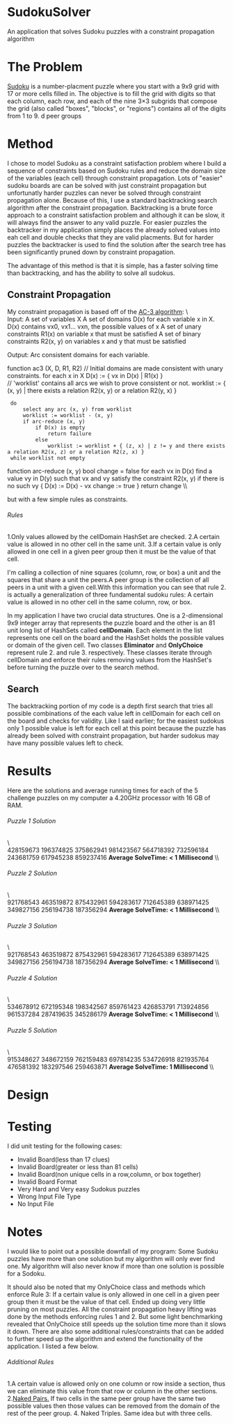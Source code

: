 # SudokuSolver
An application that solves Sudoku puzzles with a constraint propagation algorithm

# The Problem
[Sudoku](https://en.wikipedia.org/wiki/Sudoku) is a number-placment puzzle where you start with a 9x9 grid with 17 or more cells filled in.
The objective is to fill the grid with digits so that each column, each row, and each of the nine 3×3 subgrids that compose the grid (also called "boxes", "blocks", or "regions") contains all of the digits from 1 to 9.
d peer groups

# Method
I chose to model Sudoku as a constraint satisfaction problem where I build a sequence of constraints based on Sudoku rules and reduce the domain size of the variables (each cell) through constraint propagation. Lots of "easier" sudoku boards are can be solved with just constraint propagation but unfortunatly harder puzzles can never be solved through constraint propagation alone. Because of this, I use a standard backtracking search algorithm after the constraint propagation. Backtracking is a brute force approach to a constraint satisfaction problem and although it can be slow, it will always find the answer to any valid puzzle. For easier puzzles the backtracker in my application simply places the already solved values into eah cell and double checks that they are valid placments. But for harder puzzles the backtracker is used to find the solution after the search tree has been significantly pruned down by constraint propagation.

The advantage of this method is that it is simple, has a faster solving time than backtracking, and has the ability to solve all sudokus.

## Constraint Propagation
My constraint propagation is based off of the [AC-3 algorithm](https://en.wikipedia.org/wiki/AC-3_algorithm):
 \\\
 Input:
   A set of variables X
   A set of domains D(x) for each variable x in X. D(x) contains vx0, vx1... vxn, the possible values of x
   A set of unary constraints R1(x) on variable x that must be satisfied
   A set of binary constraints R2(x, y) on variables x and y that must be satisfied
   
 Output:
   Arc consistent domains for each variable.
 
 function ac3 (X, D, R1, R2)
 // Initial domains are made consistent with unary constraints.
     for each x in X
         D(x) := { vx in D(x) | R1(x) }   
     // 'worklist' contains all arcs we wish to prove consistent or not.
     worklist := { (x, y) | there exists a relation R2(x, y) or a relation R2(y, x) }
 
     do
         select any arc (x, y) from worklist
         worklist := worklist - (x, y)
         if arc-reduce (x, y) 
             if D(x) is empty
                 return failure
             else
                 worklist := worklist + { (z, x) | z != y and there exists a relation R2(x, z) or a relation R2(z, x) }
     while worklist not empty
 
 function arc-reduce (x, y)
     bool change = false
     for each vx in D(x)
         find a value vy in D(y) such that vx and vy satisfy the constraint R2(x, y)
         if there is no such vy {
             D(x) := D(x) - vx
             change := true
         }
     return change
 \\\

but with a few simple rules as constraints.
###### Rules
1.Only values allowed by the cellDomain HashSet are checked.
2.A certain value is allowed in no other cell in the same unit.
3.If a certain value is only allowed in one cell in a given peer group then it must be the value of that cell.

I'm calling a collection of nine squares (column, row, or box) a unit and the squares that share a unit the peers.A peer group is the collection of all peers in a unit with a given cell.With this information you can see that rule 2. is actually a generalization of three fundamental sudoku rules: A certain value is allowed in no other cell in the same column, row, or box.

In my application I have two crucial data structures. One is a 2-dimensional 9x9 integer array that represents the puzzle board and the other is an 81 unit long list of HashSets called **cellDomain**. Each element in the list represents one cell on the board and the HashSet holds the possible values or domain of the given cell. Two classes **Eliminator** and **OnlyChoice** represent rule 2. and rule 3. respectively. These classes iterate through cellDomain and enforce their rules removing values from the HashSet's before turning the puzzle over to the search method.

## Search
The backtracking portion of my code is a depth first search that tries all possible combinations of the each value left in cellDomain for each cell on the board and checks for validity. Like I said earlier; for the easiest sudokus only 1 possible value is left for each cell at this point because the puzzle has already been solved with constraint propagation, but harder sudokus may have many possible values left to check.

# Results
Here are the solutions and average running times for each of the 5 challenge puzzles on my computer a 4.20GHz processor with 16 GB of RAM. 

###### Puzzle 1 Solution
\\\
428159673
196374825
375862941
981423567
564718392
732596184
243681759
617945238
859237416
**Average SolveTime: < 1 Millisecond**
\\\

###### Puzzle 2 Solution
\\\
921768543
463519872
875432961
594283617
712645389
638971425
349827156
256194738
187356294
**Average SolveTime: < 1 Millisecond**
\\\

###### Puzzle 3 Solution
\\\
921768543
463519872
875432961
594283617
712645389
638971425
349827156
256194738
187356294
**Average SolveTime: < 1 Millisecond**
\\\

###### Puzzle 4 Solution
\\\
534678912
672195348
198342567
859761423
426853791
713924856
961537284
287419635
345286179
**Average SolveTime: < 1 Millisecond**
\\\

###### Puzzle 5 Solution
\\\
915348627
348672159
762159483
697814235
534726918
821935764
476581392
183297546
259463871
**Average SolveTime: 1 Millisecond**
\\\

# Design

# Testing
I did unit testing for the following cases:
* Invalid Board(less than 17 clues)
* Invalid Board(greater or less than 81 cells)
* Invalid Board(non unique cells in a row,column, or box together)
* Invalid Board Format
* Very Hard and Very easy Sudokus puzzles
* Wrong Input File Type
* No Input File 

# Notes
I would like to point out a possible downfall of my program: Some Sudoku puzzles have more than one solution but my algorithm will only ever find one. My algorithm will also never know if more than one solution is possible for a Sodoku.

It should also be noted that my OnlyChoice class and methods which enforce Rule 3: If a certain value is only allowed in one cell in a given peer group then it must be the value of that cell. Ended up doing very little pruning on most puzzles. All the constraint propagation heavy lifting was done by the methods enforcing rules 1 and 2. But some light benchmarking revealed that OnlyChoice still speeds up the solution time more than it slows it down. There are also some additional rules/constraints that can be added to further speed up the algorithm and extend the functionality of the application. I listed a few below.
###### Additional Rules
1.A certain value is allowed only on one column or row inside a section, thus we can eliminate this value from that row or column in the other sections.
2.[Naked Pairs.](https://www.sudokuoftheday.com/techniques/naked-pairs-triples/) If two cells in the same peer group have the same two possible values then those values can be removed from the domain of the rest of the peer group.
4. Naked Triples. Same idea but with three cells.

